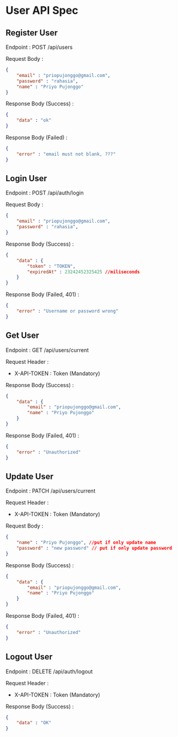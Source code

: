 # User API Spec

## Register User

Endpoint : POST /api/users


Request Body : 

```json
{
    "email" : "priopujonggo@gmail.com",
    "password" : "rahasia",
    "name" : "Priyo Pujonggo"
}
```
Response Body (Success) :
```json
{
    "data" : "ok"
}
```
Response Body (Failed) :
```json
{
    "error" : "email must not blank, ???"
}
```

## Login User

Endpoint : POST /api/auth/login


Request Body : 

```json
{
    "email" : "priopujonggo@gmail.com",
    "password" : "rahasia",
}
```
Response Body (Success) :
```json
{
    "data" : {
        "token" : "TOKEN",
        "expiredAt" : 23242452325425 //miliseconds
    }
}
```
Response Body (Failed, 401) :
```json
{
    "error" : "Username or password wrong"
}
```

## Get User

Endpoint : GET /api/users/current

Request Header :

- X-API-TOKEN : Token (Mandatory)

Response Body (Success) :
```json
{
    "data" : {
        "email" : "priopujonggo@gmail.com",
        "name" : "Priyo Pujonggo"
    }
}
```
Response Body (Failed, 401) :
```json
{
    "error" : "Unauthorized"
}
```

## Update User

Endpoint : PATCH /api/users/current

Request Header :

- X-API-TOKEN : Token (Mandatory)

Request Body : 
```json
{
    "name" : "Priyo Pujonggo", //put if only update name
    "password" : "new password" // put if only update password
}
```


Response Body (Success) :
```json
{
    "data" : {
        "email" : "priopujonggo@gmail.com",
        "name" : "Priyo Pujonggo"
    }
}
```
Response Body (Failed, 401) :
```json
{
    "error" : "Unauthorized"
}
```

## Logout User

Endpoint : DELETE /api/auth/logout

Request Header :

- X-API-TOKEN : Token (Mandatory)

Response Body (Success) :
```json
{
    "data" : "OK"
}
```